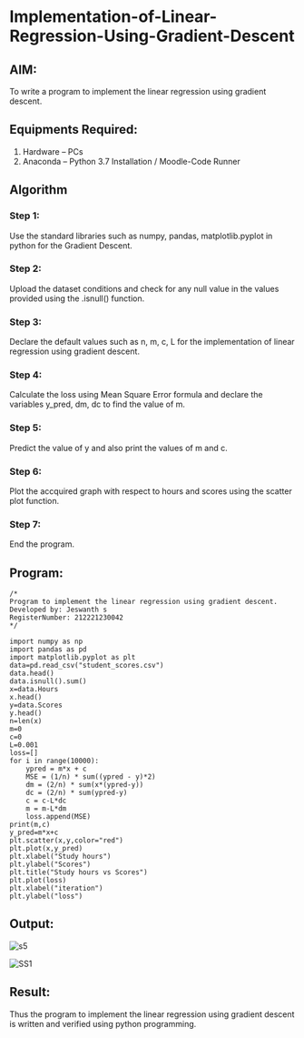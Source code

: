 # Implementation-of-Linear-Regression-Using-Gradient-Descent

## AIM:
To write a program to implement the linear regression using gradient descent.

## Equipments Required:
1. Hardware – PCs
2. Anaconda – Python 3.7 Installation / Moodle-Code Runner

## Algorithm
### Step 1:
Use the standard libraries such as numpy, pandas, matplotlib.pyplot in python for the Gradient Descent.

### Step 2:
Upload the dataset conditions and check for any null value in the values provided using the .isnull() function.

### Step 3:
Declare the default values such as n, m, c, L for the implementation of linear regression using gradient descent.

### Step 4:
Calculate the loss using Mean Square Error formula and declare the variables y_pred, dm, dc to find the value of m.

### Step 5:
Predict the value of y and also print the values of m and c.

### Step 6:
Plot the accquired graph with respect to hours and scores using the scatter plot function.

### Step 7:
End the program. 

## Program:
```
/*
Program to implement the linear regression using gradient descent.
Developed by: Jeswanth s 
RegisterNumber: 212221230042
*/

import numpy as np
import pandas as pd
import matplotlib.pyplot as plt
data=pd.read_csv("student_scores.csv")
data.head()
data.isnull().sum()
x=data.Hours
x.head()
y=data.Scores
y.head()
n=len(x)
m=0
c=0
L=0.001
loss=[]
for i in range(10000):
    ypred = m*x + c
    MSE = (1/n) * sum((ypred - y)*2)
    dm = (2/n) * sum(x*(ypred-y))
    dc = (2/n) * sum(ypred-y)
    c = c-L*dc
    m = m-L*dm
    loss.append(MSE)
print(m,c)
y_pred=m*x+c
plt.scatter(x,y,color="red")
plt.plot(x,y_pred)
plt.xlabel("Study hours")
plt.ylabel("Scores")
plt.title("Study hours vs Scores")
plt.plot(loss)
plt.xlabel("iteration")
plt.ylabel("loss")
```

## Output:
![s5](https://user-images.githubusercontent.com/94154683/161201482-76d89f67-652e-41e4-96c7-a360edc4acd2.PNG)

![SS1](https://user-images.githubusercontent.com/94154683/161201511-655c7fa4-ce3f-44a3-99b6-f5fe31008a0f.PNG)


## Result:
Thus the program to implement the linear regression using gradient descent is written and verified using python programming.
